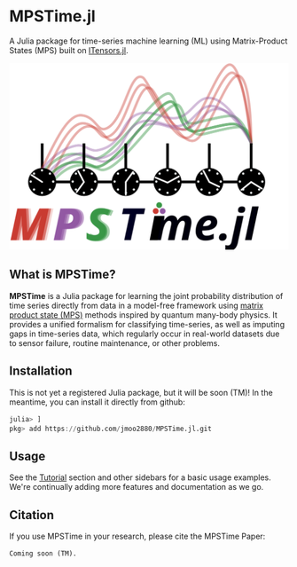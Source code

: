 # MPSTime.jl
A Julia package for time-series machine learning (ML) using Matrix-Product States (MPS) built on [ITensors.jl](https://github.com/ITensor/ITensors.jl).

![](./assets/logo.svg)

## What is MPSTime?

__MPSTime__ is a Julia package for learning the joint probability distribution of time series directly from data in a model-free framework using [matrix product state (MPS)](https://en.wikipedia.org/wiki/Matrix_product_state) methods inspired by quantum many-body physics. 
It provides a unified formalism for classifying time-series, as well as imputing gaps in time-series data, which regularly occur in real-world datasets due to sensor failure, routine maintenance, or other problems.

## Installation
This is not yet a registered Julia package, but it will be soon (TM)! In the meantime, you can install it directly from github:

```Julia
julia> ]
pkg> add https://github.com/jmoo2880/MPSTime.jl.git
```

## Usage
See the [Tutorial](@ref) section and other sidebars for a basic usage examples. We're continually adding more features and documentation as we go.

## Citation
If you use MPSTime in your research, please cite the MPSTime Paper:
```
Coming soon (TM).
```